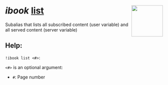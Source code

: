 <h1><i>ibook </i><u>list</u> <img align="right" src="../../../Images/image.png" width="100px"></h1>

Subalias that lists all subscribed content (user variable) and all served content (server variable)

## Help:
`!ibook list <#>`:

`<#>` is an optional argument:
- `#`: Page number